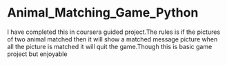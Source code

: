 # Animal_Matching_Game_Python
I have completed this in coursera guided project.The rules is if the pictures of two animal matched then it will show a matched message picture when all the picture is matched it will quit the game.Though this is basic game project but enjoyable 
